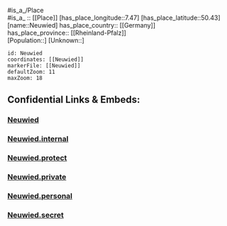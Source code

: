 ﻿---
location: [50.43,7.47] 
mapzoom: [7,12] 
mapmarker: city 
type: City
tags:
- geo/City


SpocWebEntityId: 32873
isDeleted: false
confidential: public

---
#is_a_/Place  
#is_a_ :: [[Place]] 
[has_place_longitude::7.47] 
[has_place_latitude::50.43] 
[name::Neuwied] 
has_place_country:: [[Germany]]  
has_place_province:: [[Rheinland-Pfalz]]  
[Population::] 
[Unknown::] 


```leaflet
id: Neuwied
coordinates: [[Neuwied]] 
markerFile: [[Neuwied]] 
defaultZoom: 11 
maxZoom: 18
```


## Confidential Links & Embeds: 

### [Neuwied](/_public/Earth/Continent/Europe/Europe~Central/Germany/Germany~West/Rheinland-Pfalz/counties~RP/Neuwied/cities~Neuwied/Neuwied-city/City/Neuwied.md) 

### [Neuwied.internal](/_internal/Earth/Continent/Europe/Europe~Central/Germany/Germany~West/Rheinland-Pfalz/counties~RP/Neuwied/cities~Neuwied/Neuwied-city/City/Neuwied.internal.md) 

### [Neuwied.protect](/_protect/Earth/Continent/Europe/Europe~Central/Germany/Germany~West/Rheinland-Pfalz/counties~RP/Neuwied/cities~Neuwied/Neuwied-city/City/Neuwied.protect.md) 

### [Neuwied.private](/_private/Earth/Continent/Europe/Europe~Central/Germany/Germany~West/Rheinland-Pfalz/counties~RP/Neuwied/cities~Neuwied/Neuwied-city/City/Neuwied.private.md) 

### [Neuwied.personal](/_personal/Earth/Continent/Europe/Europe~Central/Germany/Germany~West/Rheinland-Pfalz/counties~RP/Neuwied/cities~Neuwied/Neuwied-city/City/Neuwied.personal.md) 

### [Neuwied.secret](/_secret/Earth/Continent/Europe/Europe~Central/Germany/Germany~West/Rheinland-Pfalz/counties~RP/Neuwied/cities~Neuwied/Neuwied-city/City/Neuwied.secret.md) 
